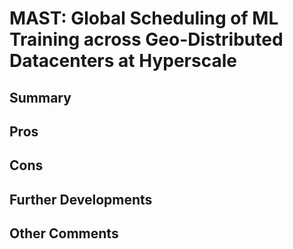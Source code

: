 # MAST: Global Scheduling of ML Training across Geo-Distributed Datacenters at Hyperscale
## Summary

## Pros

## Cons

## Further Developments

## Other Comments


